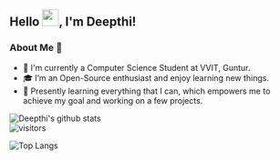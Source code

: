 <!---
deepthiinduri/deepthiinduri is a ✨ special ✨ repository because its `README.md` (this file) appears on your GitHub profile.
You can click the Preview link to take a look at your changes.
--->
## Hello <img src="https://github.com/TheDudeThatCode/TheDudeThatCode/blob/master/Assets/Hi.gif" width="29px">, I'm Deepthi!

### About Me 🚀

- 👀 I'm currently a Computer Science Student at VVIT, Guntur.
- 🎓 I’m an Open-Source enthusiast and enjoy learning new things.
- 👧 Presently learning everything that I can, which empowers me to achieve my goal and working on a few projects.

![Deepthi's github stats](https://github-readme-stats.vercel.app/api?username=deepthiinduri&show_icons=true&hide_border=true)
<br />
![visitors](https://visitor-badge.laobi.icu/badge?page_id=deepthiinduri.deepthiinduri)


![Top Langs](https://github-readme-stats.vercel.app/api/top-langs/?username=deepthiinduri&layout=compact&hide_border=true)


